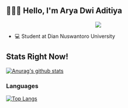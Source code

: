 <!--
**Astronaut-Git/Astronaut-Git** is a ✨ _special_ ✨ repository because its `README.md` (this file) appears on your GitHub profile.

Here are some ideas to get you started:

- 🔭 I’m currently working on ...
- 🌱 I’m currently learning ...
- 👯 I’m looking to collaborate on ...
- 🤔 I’m looking for help with ...
- 💬 Ask me about ...
- 📫 How to reach me: ...
- 😄 Pronouns: ...
- ⚡ Fun fact: ...
-->

## 👋👋👋 Hello, I'm Arya Dwi Aditiya

<p align='center'>

  <a href="https://www.instagram.com/aryada26">
    <img src="https://img.icons8.com/fluent/48/000000/instagram-new.png" />       
  </a>
  
</p>

- 💻 Student at Dian Nuswantoro University

## Stats Right Now!

[![Anurag's github stats](https://github-readme-stats.vercel.app/api?username=Astronaut-Git&show_icons=true&theme=radical)](https://github.com/Astronaut-git/github-readme-stats)

### Languages

[![Top Langs](https://github-readme-stats.vercel.app/api/top-langs/?username=Astronaut-Git&layout=compact)](https://github.com/Astronaut-Git/github-readme-stats)

